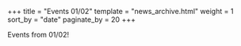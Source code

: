 +++
title = "Events 01/02"
template = "news_archive.html"
weight = 1
sort_by = "date"
paginate_by = 20
+++

Events from 01/02!

